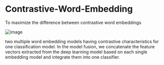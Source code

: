 # Contrastive-Word-Embedding
To maximize the difference between contrastive word embeddings


![image](https://user-images.githubusercontent.com/67995592/198541548-1efb48c9-0265-410e-a929-5c06a30295bd.png)


two multiple word embedding models having contrastive characteristics for one classification model. In the model fusion, we concatenate
the feature vectors extracted from the deep learning model based on each single embedding model and integrate them into one classifier. 
